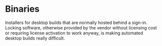# Binaries

Installers for desktop builds that are normally hosted behind a sign-in. Locking software, otherwise provided by the vendor without licensing cost or requiring license activation to work anyway, is making automated desktop builds really difficult.

